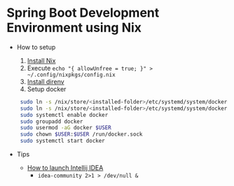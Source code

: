 # Spring Boot Development Environment using Nix

- How to setup
  1. [Install Nix](https://nixos.org/download.html)
  2. Execute `echo "{ allowUnfree = true; }" > ~/.config/nixpkgs/config.nix`
  3. [Install direnv](https://nixos.org/guides/declarative-and-reproducible-developer-environments.html)
  4. Setup docker

    ```bash
     sudo ln -s /nix/store/<installed-folder>/etc/systemd/system/docker.service /usr/lib/systemd/system/docker.socket
     sudo ln -s /nix/store/<installed-folder>/etc/systemd/system/docker.socket /usr/lib/systemd/system/docker.socket
     sudo systemctl enable docker
     sudo groupadd docker
     sudo usermod -aG docker $USER
     sudo chown $USER:$USER /run/docker.sock
     sudo systemctl start docker
     ```

- Tips
  - [How to launch Intellij IDEA](https://stackoverflow.com/questions/63889372/launching-ide-directly-from-nix-shell)
    - `idea-community 2>1 > /dev/null &`
